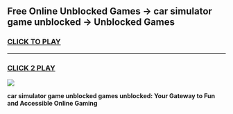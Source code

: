 
## Free Online Unblocked Games → car simulator game unblocked → Unblocked Games
<h3>
<a href="https://premium.freeplayer.one?title=car_simulator_game_unblocked&ref=21F">CLICK TO PLAY</a></h3>
<hr>

<h3>
<a href="https://premium.freeplayer.one?title=car_simulator_game_unblocked&ref=21F">CLICK 2 PLAY</a>
  
</h3>

<a href="https://premium.freeplayer.one?title=car_simulator_game_unblocked&ref=21F/"><img src="https://clearcache.store/games.png"></a>


**car simulator game unblocked games unblocked: Your Gateway to Fun and Accessible Online Gaming**

